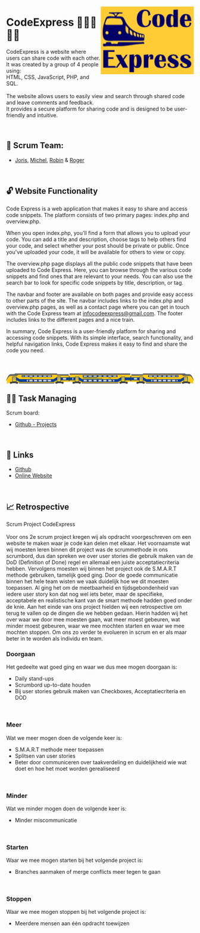 <!-- -- -- -- -- -- -- -- -- -- -- -- -- -- -- -- -- -- -- -- -- -- -- -->

<img
  src="img/CodeExpress-logoBG.png"
  align="right"
  width="250" />

# CodeExpress 🚂🚃🚃🚃🚃

CodeExpress is a website where users can share code with each other.<br>
It was created by a group of 4 people using:<br> 
HTML, CSS, JavaScript, PHP, and SQL.<br>
<br>
The website allows users to easily view and search through shared code and leave comments and feedback.<br>
It provides a secure platform for sharing code and is designed to be user-friendly and intuitive.

<br/>

<!-- -- -- -- -- -- -- -- -- -- -- -- -- -- -- -- -- -- -- -- -- -- -- -->

## 👥 Scrum Team:

- [Joris](https://github.com/139388-Joris-Taam), [Michel](https://github.com/Michel-3),
[Robin](https://github.com/RobinBosma) & [Roger](https://github.com/Rogerdark)

<br/>

<!-- -- -- -- -- -- -- -- -- -- -- -- -- -- -- -- -- -- -- -- -- -- -- -->

## 🔓 Website Functionality

Code Express is a web application that makes it easy to share and access code snippets. The platform consists of two primary pages: index.php and overview.php.

When you open index.php, you'll find a form that allows you to upload your code. You can add a title and description, choose tags to help others find your code, and select whether your post should be private or public. Once you've uploaded your code, it will be available for others to view or copy.

The overview.php page displays all the public code snippets that have been uploaded to Code Express. Here, you can browse through the various code snippets and find ones that are relevant to your needs. You can also use the search bar to look for specific code snippets by title, description, or tag.

The navbar and footer are available on both pages and provide easy access to other parts of the site. The navbar includes links to the index.php and overview.php pages, as well as a contact page where you can get in touch with the Code Express team at infocodeexpress@gmail.com. The footer includes links to the different pages and a nice train.

In summary, Code Express is a user-friendly platform for sharing and accessing code snippets. With its simple interface, search functionality, and helpful navigation links, Code Express makes it easy to find and share the code you need.

<br/>

<img
  src="img/train.png"
  align="right"
  width="750" />

  <br/>
  <br/>

<!-- -- -- -- -- -- -- -- -- -- -- -- -- -- -- -- -- -- -- -- -- -- -- -->

## 🤝🏻 Task Managing

Scrum board:
- [Github - Projects](https://github.com/orgs/horizoncollege/projects/39)

<br/>

<!-- -- -- -- -- -- -- -- -- -- -- -- -- -- -- -- -- -- -- -- -- -- -- -->

## 📃 Links

- [Github](https://github.com/horizoncollege/project-2-verdieping-scrum-codeexpress)<br>
- [Online Website](https://169849.ao-alkmaar.nl/project-2-verdieping-scrum-codeexpress/page/index.php)

<br/>

<!-- -- -- -- -- -- -- -- -- -- -- -- -- -- -- -- -- -- -- -- -- -- -- -->

## 📈 Retrospective

Scrum Project CodeExpress<br>
<br>
Voor ons 2e scrum project kregen wij als opdracht voorgeschreven om een website te maken waar je code kan delen met elkaar. Het voornaamste wat wij moesten leren binnen dit project was de scrummethode in ons scrumbord, dus dan spreken we over user stories die gebruik maken van de DoD (Definition of Done) regel en allemaal een juiste acceptatiecriteria hebben.
Vervolgens moesten wij binnen het project ook de S.M.A.R.T methode gebruiken, tamelijk goed ging. Door de goede communicatie binnen het hele team wisten we vaak duidelijk hoe we dit moesten toepassen. Al ging het om de meetbaarheid en tijdsgebondenheid van iedere user story kon dat nog wel iets beter, maar de specifieke, acceptabele en realistische kant van de smart methode hadden goed onder de knie.
Aan het einde van ons project hielden wij een retrospective om terug te vallen op de dingen die we hebben gedaan. Hierin hadden wij het over waar we door mee moesten gaan, wat meer moest gebeuren, wat minder moest gebeuren, waar we mee mochten starten en waar we mee mochten stoppen. Om ons zo verder te evolueren in scrum en er als maar beter in te worden als individu en team.
<br> 

### Doorgaan
Het gedeelte wat goed ging en waar we dus mee mogen doorgaan is:
-	Daily stand-ups
-	Scrumbord up-to-date houden
-	Bij user stories gebruik maken van Checkboxes, Acceptatiecriteria en DOD 
<br>

### Meer
Wat we meer mogen doen de volgende keer is:
-	S.M.A.R.T methode meer toepassen
-	Splitsen van user stories
-	Beter door communiceren over taakverdeling en duidelijkheid wie wat doet en hoe het moet worden gerealiseerd
<br>

### Minder
Wat we minder mogen doen de volgende keer is:
-	 Minder miscommunicatie
<br>

### Starten
Waar we mee mogen starten bij het volgende project is:
-	Branches aanmaken of merge conflicts meer tegen te gaan
<br> 

### Stoppen
Waar we mee mogen stoppen bij het volgende project is:
-	 Meerdere mensen aan één opdracht toewijzen